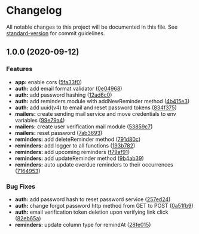# Changelog

All notable changes to this project will be documented in this file. See [standard-version](https://github.com/conventional-changelog/standard-version) for commit guidelines.

## 1.0.0 (2020-09-12)


### Features

* **app:** enable cors ([5fa33f0](https://github.com/sbsrnt/api-sphene/commit/5fa33f0a07d41ceaede6c899aa437b960123a3a4))
* **auth:** add email format validator ([0e04968](https://github.com/sbsrnt/api-sphene/commit/0e04968c8d59cc5dcbc02bf31d00ceacb91ed329))
* **auth:** add password hashing ([12ad6c0](https://github.com/sbsrnt/api-sphene/commit/12ad6c0ba3e71f1b6bae4d7bfba537f1f13c989e))
* **auth:** add reminders module with addNewReminder method ([4b415e3](https://github.com/sbsrnt/api-sphene/commit/4b415e37b334526752efeb925a0f67cecab53ca0))
* **auth:** add uuid(v4) to email and reset password tokens ([834f375](https://github.com/sbsrnt/api-sphene/commit/834f3758ecd10f911de105ffa6db3ce66c964625))
* **mailers:** create sending mail service and move credentials to env variables ([99e79a4](https://github.com/sbsrnt/api-sphene/commit/99e79a4a7ad4f2d623bf827904a81a001d990964))
* **mailers:** create user verification mail module ([53859c7](https://github.com/sbsrnt/api-sphene/commit/53859c79849e69b71f00f3b6318797e27f54f219))
* **mailers:** reset password ([7ab3693](https://github.com/sbsrnt/api-sphene/commit/7ab369356cc323cb557c345eac9d353db72fc6b1))
* **reminders:** add deleteReminder method ([791d80c](https://github.com/sbsrnt/api-sphene/commit/791d80c00c3c69c6d37ea5f2cd9a09adbb38c74f))
* **reminders:** add logger to all functions ([193b782](https://github.com/sbsrnt/api-sphene/commit/193b7825a0a0b29de303ada831157a791fdff619))
* **reminders:** add upcoming reminders ([f79af91](https://github.com/sbsrnt/api-sphene/commit/f79af91f25137f215bd479c377b26e1abc8e9ad5))
* **reminders:** add updateReminder method ([9b4ab39](https://github.com/sbsrnt/api-sphene/commit/9b4ab399f37cc19acc24bbe6d1b3b41d39c1a0cd))
* **reminders:** auto update overdue reminders to their occurrences ([7164953](https://github.com/sbsrnt/api-sphene/commit/71649536c8eced181401634ecffb25b795c25b64))


### Bug Fixes

* **auth:** add password hash to reset password service ([257ed24](https://github.com/sbsrnt/api-sphene/commit/257ed24df45f8dd9186aaf2c8f7e820bd36f6b69))
* **auth:** change forgot password http method from GET to POST ([0a51fb9](https://github.com/sbsrnt/api-sphene/commit/0a51fb949d459f9ca99875dd6453762dc6fc90ab))
* **auth:** email verification token deletion upon verifying link click ([82eb65a](https://github.com/sbsrnt/api-sphene/commit/82eb65abf2e45e2817adcbaba1e2c0549d137dd3))
* **reminders:** update column type for remindAt ([28fe015](https://github.com/sbsrnt/api-sphene/commit/28fe0154eb30e5f0716d1b72146c54426d51f994))
